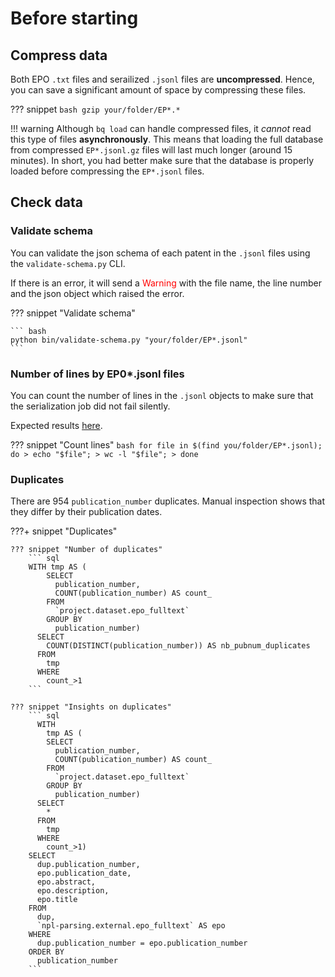 # Before starting

## Compress data

Both EPO `.txt` files and serailized `.jsonl` files are **uncompressed**. Hence, you can save a significant amount of space by compressing these files.

??? snippet
    ```bash
    gzip your/folder/EP*.*
    ```

!!! warning
    Although `bq load` can handle compressed files, it *cannot* read this type of files **asynchronously**.
    This means that loading the full database from compressed `EP*.jsonl.gz` files will last much longer (around 15 minutes).
    In short, you had better make sure that the database is properly loaded before compressing the `EP*.jsonl` files.


## Check data

### Validate schema

You can validate the json schema of each patent in the `.jsonl` files using the `validate-schema.py` CLI.

If there is an error, it will send a <span style="color:red">Warning</span> with the file name, the line number and
the json object which raised the error.

??? snippet "Validate schema"

    ``` bash
    python bin/validate-schema.py "your/folder/EP*.jsonl"
    ```

### Number of lines by EP0*.jsonl files

You can count the number of lines in the `.jsonl` objects to make sure that the serialization job did not fail silently.

Expected results [here](https://github.com/cverluise/parseEPO/tree/master/io/sanity-checks/nb_lines.csv).


??? snippet "Count lines"
    ``` bash
        for file in $(find you/folder/EP*.jsonl); do
        > echo "$file";
        > wc -l "$file";
        > done
    ```

### Duplicates

There are 954 `publication_number` duplicates. Manual inspection shows that they differ by their publication dates.

???+ snippet "Duplicates"

    ??? snippet "Number of duplicates"
        ``` sql
        WITH tmp AS (
            SELECT
              publication_number,
              COUNT(publication_number) AS count_
            FROM
              `project.dataset.epo_fulltext`
            GROUP BY
              publication_number)
          SELECT
            COUNT(DISTINCT(publication_number)) AS nb_pubnum_duplicates
          FROM
            tmp
          WHERE
            count_>1
        ```

    ??? snippet "Insights on duplicates"
        ``` sql
          WITH
            tmp AS (
            SELECT
              publication_number,
              COUNT(publication_number) AS count_
            FROM
              `project.dataset.epo_fulltext`
            GROUP BY
              publication_number)
          SELECT
            *
          FROM
            tmp
          WHERE
            count_>1)
        SELECT
          dup.publication_number,
          epo.publication_date,
          epo.abstract,
          epo.description,
          epo.title
        FROM
          dup,
          `npl-parsing.external.epo_fulltext` AS epo
        WHERE
          dup.publication_number = epo.publication_number
        ORDER BY
          publication_number
        ```
